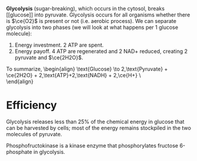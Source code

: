 **Glycolysis** (sugar-breaking), which occurs in the cytosol, breaks [[glucose]] into pyruvate. Glycolysis occurs for all organisms whether there is $\ce{O2}$ is present or not (i.e. aerobic process). We can separate glycolysis into two phases (we will look at what happens per 1 glucose molecule):

1. Energy investment. 2 ATP are spent.
2. Energy payoff. 4 ATP are regenerated and 2 NAD+ reduced, creating 2 pyruvate and $\ce{2H2O}$.

To summarize,
\begin{align}
\text{Glucose} \to 2\,\text{Pyruvate} + \ce{2H2O} + 2\,\text{ATP}+2\,\text{NADH} + 2\,\ce{H+} \\\
\end{align}

# Efficiency

Glycolysis releases less than 25% of the chemical energy in glucose that can be harvested by cells; most of the energy remains stockpiled in the two molecules of pyruvate.

Phosphofructokinase is a kinase enzyme that phosphorylates fructose 6-phosphate in glycolysis.
